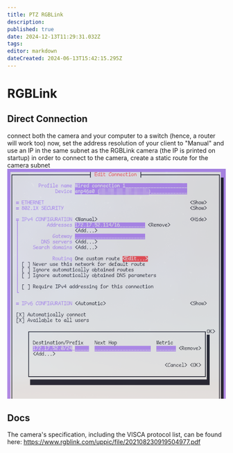 ```yaml
---
title: PTZ RGBLink
description: 
published: true
date: 2024-12-13T11:29:31.032Z
tags: 
editor: markdown
dateCreated: 2024-06-13T15:42:15.295Z
---
```


# RGBLink
## Direct Connection
connect both the camera and your computer to a switch (hence, a router will work too)
now, set the address resolution of your client to "Manual" and use an IP in the same subnet as the RGBLink camera (the IP is printed on startup)
in order to connect to the camera, create a static route for the camera subnet
![rgblink_ip_configuration.png](/rgblink_ip_configuration.png)

## Docs
The camera's specification, including the VISCA protocol list, can be found here:
https://www.rgblink.com/uppic/file/202108230919504977.pdf